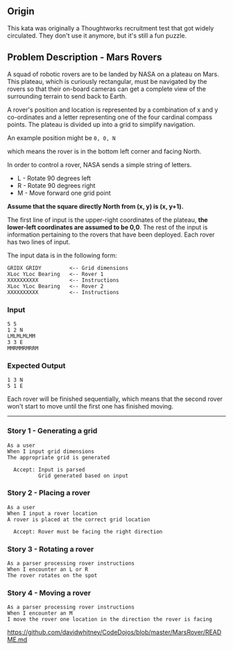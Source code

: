 ## Origin

This kata was originally a Thoughtworks recruitment test that got widely circulated. They don't use it anymore, but it's still a fun puzzle.

## Problem Description - Mars Rovers

A squad of robotic rovers are to be landed by NASA on a plateau on Mars. This plateau, which is curiously rectangular, must be navigated by the rovers so that their on-board cameras can get a complete view of the surrounding terrain to send back to Earth.

A rover's position and location is represented by a combination of x and y co-ordinates and a letter representing one of the four cardinal compass points. The plateau is divided up into a grid to simplify navigation.

An example position might be  `0, 0, N`

which means the rover is in the bottom left corner and facing North.

In order to control a rover, NASA sends a simple string of letters.

* L - Rotate 90 degrees left
* R - Rotate 90 degrees right
* M - Move forward one grid point

**Assume that the square directly North from (x, y) is (x, y+1).**

The first line of input is the upper-right coordinates of the plateau, **the lower-left coordinates are assumed to be 0,0**.
The rest of the input is information pertaining to the rovers that have been deployed. Each rover has two lines of input.

The input data is in the following form:

    GRIDX GRIDY         <-- Grid dimensions
    XLoc YLoc Bearing   <-- Rover 1
    XXXXXXXXXX          <-- Instructions
    XLoc YLoc Bearing   <-- Rover 2
    XXXXXXXXXX          <-- Instructions


### Input

    5 5
    1 2 N
    LMLMLMLMM
    3 3 E
    MMRMMRMRRM

### Expected Output

    1 3 N
    5 1 E


Each rover will be finished sequentially, which means that the second rover won't start to move until the first one has finished moving.

----

### Story 1 - Generating a grid

    As a user
    When I input grid dimensions
    The appropriate grid is generated

      Accept: Input is parsed
              Grid generated based on input


### Story 2 - Placing a rover

    As a user
    When I input a rover location
    A rover is placed at the correct grid location

      Accept: Rover must be facing the right direction


### Story 3 - Rotating a rover

    As a parser processing rover instructions
    When I encounter an L or R
    The rover rotates on the spot


### Story 4 - Moving a rover

    As a parser processing rover instructions
    When I encounter an M
    I move the rover one location in the direction the rover is facing

https://github.com/davidwhitney/CodeDojos/blob/master/MarsRover/README.md